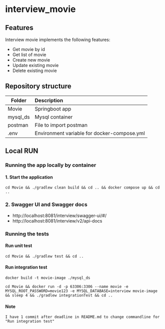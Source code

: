 # interview_movie

## Features
Interview movie implements the following features:

- Get movie by id
- Get list of movie
- Create new movie
- Update existing movie
- Delete existing movie

## Repository structure
| Folder   | Description                                 | 
|----------|:--------------------------------------------| 
| Movie    | Springboot app                              | 
| mysql_ds | Mysql container                             |
| postman  | File to import postman                      |
| .env     | Environment variable for docker-compose.yml |

## Local RUN
### Running the app locally by container

#### 1. Start the application
    cd Movie && ./gradlew clean build && cd .. && docker compose up && cd ..

### 2. Swagger UI and Swagger docs
- http://localhost:8081/interview/swagger-ui/#/
- http://localhost:8081/interview/v2/api-docs

### Running the tests
#### Run unit test

    cd Movie && ./gradlew test && cd ..

#### Run integration test

    docker build -t movie-image ./mysql_ds

    cd Movie && docker run -d -p 63306:3306 --name movie -e MYSQL_ROOT_PASSWORD=movie123 -e MYSQL_DATABASE=interview movie-image && sleep 4 && ./gradlew integrationTest && cd ..

#### Note

    I have 1 commit after deadline in README.md to change commandline for "Run integration test"